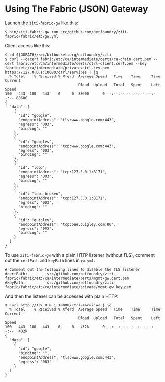 # Using The Fabric (JSON) Gateway

Launch the `ziti-fabric-gw` like this:

    $ bin/ziti-fabric-gw run src/github.com/netfoundry/ziti-fabric/fabric/etc/gw.yml

Client access like this:

    $ cd ${GOPATH}/src/bitbucket.org/netfoundry/ziti
    $ curl --cacert fabric/etc/ca/intermediate/certs/ca-chain.cert.pem --cert fabric/etc/ca/intermediate/certs/ctrl-client.cert.pem --key fabric/etc/ca/intermediate/private/ctrl.key.pem https://127.0.0.1:10080/ctrl/services | jq
      % Total    % Received % Xferd  Average Speed   Time    Time     Time  Current
                                     Dload  Upload   Total   Spent    Left  Speed
    100   443  100   443    0     0  88600      0 --:--:-- --:--:-- --:--:-- 88600
    {
      "data": [
        {
          "id": "google",
          "endpointAddress": "tls:www.google.com:443",
          "egress": "003",
          "binding": ""
        },
        {
          "id": "googles",
          "endpointAddress": "tcp:www.google.com:443",
          "egress": "003",
          "binding": ""
        },
        {
          "id": "loop",
          "endpointAddress": "tcp:127.0.0.1:8171",
          "egress": "003",
          "binding": ""
        },
        {
          "id": "loop-broken",
          "endpointAddress": "tcp:127.0.0.1:8171",
          "egress": "003",
          "binding": ""
        },
        {
          "id": "quigley",
          "endpointAddress": "tcp:one.quigley.com:80",
          "egress": "003",
          "binding": ""
        }
      ]
    }

To use `ziti-fabric-gw` with a plain HTTP listener (without TLS), comment out the `certPath` and `keyPath` lines in `gw.yml`:

    # Comment out the following lines to disable the TLS listener
    #certPath:         src/github.com/netfoundry/ziti-fabric/fabric/etc/ca/intermediate/certs/mgmt-gw.cert.pem
    #keyPath:          src/github.com/netfoundry/ziti-fabric/fabric/etc/ca/intermediate/private/mgmt-gw.key.pem

And then the listener can be accessed with plain HTTP:

    $ curl http://127.0.0.1:10080/ctrl/services | jq
      % Total    % Received % Xferd  Average Speed   Time    Time     Time  Current
                                     Dload  Upload   Total   Spent    Left  Speed
    100   443  100   443    0     0   432k      0 --:--:-- --:--:-- --:--:--  432k
    {
      "data": [
        {
          "id": "google",
          "binding": "",
          "endpointAddress": "tls:www.google.com:443",
          "egress": "003"
        }
      ]
    }
